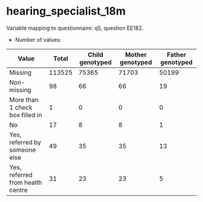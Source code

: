 # hearing_specialist_18m
Variable mapping to questionnaire: q5, question EE182.
- Number of values:

| Value | Total | Child genotyped | Mother genotyped | Father genotyped |
| ----- | ----- | --------------- | ---------------- | ---------------- |
| Missing | 113525 | 75365 | 71703 | 50199 |
| Non-missing | 98 | 66 | 66 | 19 |
| More than 1 check box filled in | 1 | 0 | 0 |0 |
| No | 17 | 8 | 8 |1 |
| Yes, referred by someone else | 49 | 35 | 35 |13 |
| Yes, referred from health centre | 31 | 23 | 23 |5 |



